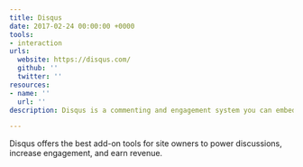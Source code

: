 ```yaml
---
title: Disqus
date: 2017-02-24 00:00:00 +0000
tools:
- interaction
urls:
  website: https://disqus.com/
  github: ''
  twitter: ''
resources:
- name: ''
  url: ''
description: Disqus is a commenting and engagement system you can embed on your website.

---
```

Disqus offers the best add-on tools for site owners to power discussions, increase engagement, and earn revenue.
